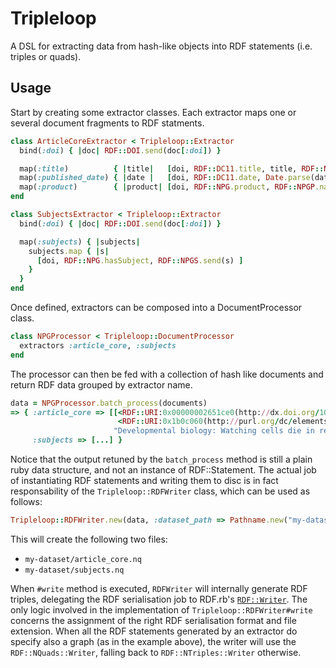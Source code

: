 # Tripleloop

A DSL for extracting data from hash-like objects into RDF statements (i.e. triples or quads).

## Usage

Start by creating some extractor classes. Each extractor maps one or several document fragments
to RDF statments.

```ruby
class ArticleCoreExtractor < Tripleloop::Extractor
  bind(:doi) { |doc| RDF::DOI.send(doc[:doi]) }

  map(:title)          { |title|   [doi, RDF::DC11.title, title, RDF::NPGG.articles] }
  map(:published_date) { |date |   [doi, RDF::DC11.date, Date.parse(date), RDF::NPGG.articles] }
  map(:product)        { |product| [doi, RDF::NPG.product, RDF::NPGP.nature, RDF::NPGG.articles] }
end

class SubjectsExtractor < Tripleloop::Extractor
  bind(:doi) { |doc| RDF::DOI.send(doc[:doi]) }

  map(:subjects) { |subjects|
    subjects.map { |s|
      [doi, RDF::NPG.hasSubject, RDF::NPGS.send(s) ]
    }
  }
end
```

Once defined, extractors can be composed into a DocumentProcessor class.

```ruby
class NPGProcessor < Tripleloop::DocumentProcessor
  extractors :article_core, :subjects
end
```

The processor can then be fed with a collection of hash like documents and return RDF data grouped by
extractor name.

```ruby
data = NPGProcessor.batch_process(documents)
=> { :article_core => [[<RDF::URI:0x00000002651ce0(http://dx.doi.org/10.1038/481241e)>, 
                        <RDF::URI:0x1b0c060(http://purl.org/dc/elements/1.1/title)>, 
                       "Developmental biology: Watching cells die in real time"],...], 
     :subjects => [...] }
```

Notice that the output retuned by the `batch_process` method is still a plain ruby data structure, and not an instance of RDF::Statement.
The actual job of instantiating RDF statements and writing them to disc is in fact responsability of the `Tripleloop::RDFWriter` class, which can be used as follows:

```ruby
Tripleloop::RDFWriter.new(data, :dataset_path => Pathname.new("my-datasets")).write
```

This will create the following two files:

- `my-dataset/article_core.nq`
- `my-dataset/subjects.nq`

When `#write` method is executed, `RDFWriter` will internally generate RDF triples, delegating the RDF serialisation job to RDF.rb's [`RDF::Writer`](http://rubydoc.info/github/ruby-rdf/rdf/master/RDF/Writer).
The only logic involved in the implementation of `Tripleloop::RDFWriter#write` concerns the assignment of the right RDF serialisation format and file extension. When all the RDF statements
generated by an extractor do specify also a graph (as in the example above), the writer will use the `RDF::NQuads::Writer`, falling back to `RDF::NTriples::Writer` otherwise.

